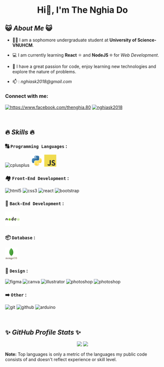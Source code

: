 <h1 align="center">Hi👋, I'm The Nghia Do</h1>

## 😺 *About Me* 😺

- 👨‍💻 I am a sophomore undergraduate student at **University of Science-VNUHCM**.

- 💻 I am currently learning **React** ⚛️ and **NodeJS** 🔯 for *Web Development*.

- 🌱 I have a great passion for code, enjoy learning new technologies and explore the nature of problems.

- 📫 : _nghiask2018@gmail.com_

<h3 align="left">Connect with me:</h3>

<p align="left">

<a href="https://www.facebook.com/thenghia.80" target="blank"><img align="center" src="https://raw.githubusercontent.com/rahuldkjain/github-profile-readme-generator/master/src/images/icons/Social/facebook.svg" alt="https://www.facebook.com/thenghia.80" height="30" width="40" /></a>
<a href="https://www.hackerrank.com/nghiask2018" target="blank"><img align="center" src="https://raw.githubusercontent.com/rahuldkjain/github-profile-readme-generator/master/src/images/icons/Social/hackerrank.svg" alt="nghiask2018" height="30" width="40" /></a>
</p>

<br>

## 🔥 *Skills* 🔥

<h3 align="left"> 🔠 <code>Programming Languages</code> :</h3>
<p align="left"> 

<img src="https://user-images.githubusercontent.com/63101932/202970378-598c1382-6ff1-426a-bfb5-199375ac0953.png" alt="cplusplus"  height="40"/>
<img src="https://raw.githubusercontent.com/devicons/devicon/master/icons/python/python-original.svg" alt="python" width="40" height="40"/>
<img src="https://raw.githubusercontent.com/devicons/devicon/master/icons/javascript/javascript-original.svg" alt="javascript" width="40" height="40"/>
</p>


<h3 align="left"> 🏘️ <code>Front-End Development</code> :</h3>
<p align="left"> 

<img src="https://user-images.githubusercontent.com/63101932/202970551-1b33ac13-4c4e-45fd-842a-5a4755931366.svg" alt="html5" width="40" height="40"/>
<img src="https://user-images.githubusercontent.com/63101932/202970636-4db0cb02-0322-46f5-b526-2cd2340fc7aa.svg" alt="css3" width="40" height="40"/>
<img src="https://user-images.githubusercontent.com/63101932/202970811-0b3d696c-3c24-4bd9-a1b5-53f5d9f5dab6.svg" alt="react" width="40" height="40"/>
<img src="https://user-images.githubusercontent.com/63101932/202970932-55dc3881-0ad8-4e8c-a111-6073e5f3a97d.svg" alt="bootstrap" width="40" height="40"/>
</p>


<h3 align="left"> 🤖 <code>Back-End Development</code> :</h3>
<p align="left"> 
<img src="https://raw.githubusercontent.com/devicons/devicon/master/icons/nodejs/nodejs-original-wordmark.svg" alt="nodejs" height="48"/>
</p>
<h3 align="left"> 📦 <code>Database</code> :</h3>
<p align="left"> 

<img src="https://raw.githubusercontent.com/devicons/devicon/master/icons/mongodb/mongodb-original-wordmark.svg" alt="mongodb" width="40" height="40"/>
</p>


<h3 align="left"> 🎨 <code>Design</code> :</h3>
<p align="left"> 

<img src="https://www.vectorlogo.zone/logos/figma/figma-icon.svg" alt="figma" width="40" height="40"/>
<img src="https://cdn.jsdelivr.net/gh/devicons/devicon/icons/canva/canva-original.svg" height="40px" alt="canva" title="Canva"/>
<img src="https://www.vectorlogo.zone/logos/adobe_illustrator/adobe_illustrator-icon.svg" alt="illustrator" width="40" height="40"/>
<img src="https://user-images.githubusercontent.com/63101932/202969909-1ec37e73-84e2-43fa-aff4-43b5e39a1f60.svg" alt="photoshop" width="40" height="40"/>
<img src="https://user-images.githubusercontent.com/63101932/202971162-82a63e17-0ebd-4c66-8d90-6ccda18ff767.svg" alt="photoshop" width="40" height="40"/>
</p>


<h3 align="left"> ➡️ <code>Other</code> :</h3>
<p align="left">

<img src="https://www.vectorlogo.zone/logos/git-scm/git-scm-icon.svg" alt="git" width="40" height="40"/>
<img src="https://cdn.jsdelivr.net/gh/devicons/devicon/icons/github/github-original.svg" height="40px" alt="github" title="Github"/>
<img src="https://cdn.worldvectorlogo.com/logos/arduino-1.svg" alt="arduino" width="40" height="40"/>
</p>


<br>

## ✨ *GitHub Profile Stats* ✨

<p align="center">
  <img height="190em" src="https://github-readme-stats.vercel.app/api?username=dothenghia&count_private=true&show_icons=true&include_all_commits=true&hide=prs"/>
  <img height="190em" src="https://github-readme-stats.vercel.app/api/top-langs/?username=dothenghia&langs_count=10&layout=compact"/>
<br>

<b>Note:</b> Top languages is only a metric of the languages my public code consists of and doesn't reflect experience or skill level.
</p>
